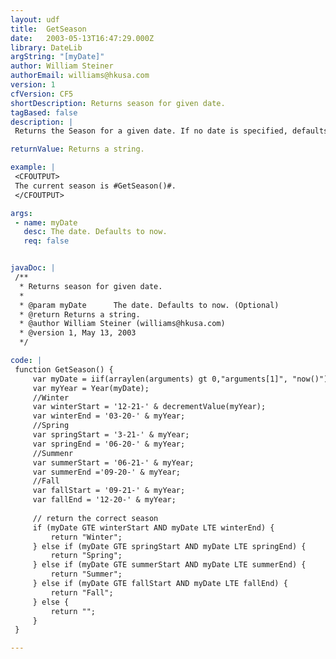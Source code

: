 ```yaml
---
layout: udf
title:  GetSeason
date:   2003-05-13T16:47:29.000Z
library: DateLib
argString: "[myDate]"
author: William Steiner
authorEmail: williams@hkusa.com
version: 1
cfVersion: CF5
shortDescription: Returns season for given date.
tagBased: false
description: |
 Returns the Season for a given date. If no date is specified, defaults to the current date.

returnValue: Returns a string.

example: |
 <CFOUTPUT>
 The current season is #GetSeason()#.
 </CFOUTPUT>

args:
 - name: myDate
   desc: The date. Defaults to now.
   req: false


javaDoc: |
 /**
  * Returns season for given date.
  * 
  * @param myDate      The date. Defaults to now. (Optional)
  * @return Returns a string. 
  * @author William Steiner (williams@hkusa.com) 
  * @version 1, May 13, 2003 
  */

code: |
 function GetSeason() {
     var myDate = iif(arraylen(arguments) gt 0,"arguments[1]", "now()");
     var myYear = Year(myDate);
     //Winter
     var winterStart = '12-21-' & decrementValue(myYear);
     var winterEnd = '03-20-' & myYear;
     //Spring
     var springStart = '3-21-' & myYear;
     var springEnd = '06-20-' & myYear;
     //Summenr 
     var summerStart = '06-21-' & myYear;
     var summerEnd ='09-20-' & myYear;
     //Fall
     var fallStart = '09-21-' & myYear;
     var fallEnd = '12-20-' & myYear;
     
     // return the correct season
     if (myDate GTE winterStart AND myDate LTE winterEnd) {
         return "Winter";
     } else if (myDate GTE springStart AND myDate LTE springEnd) {
         return "Spring";
     } else if (myDate GTE summerStart AND myDate LTE summerEnd) {
         return "Summer";
     } else if (myDate GTE fallStart AND myDate LTE fallEnd) {
         return "Fall";
     } else {
         return "";
     }
 }

---
```


